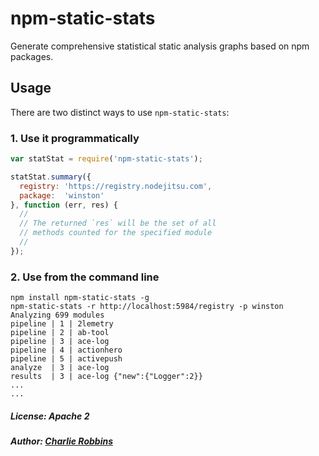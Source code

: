 # npm-static-stats

Generate comprehensive statistical static analysis graphs based on npm packages.

## Usage

There are two distinct ways to use `npm-static-stats`:

### 1. Use it programmatically

``` js
var statStat = require('npm-static-stats');

statStat.summary({
  registry: 'https://registry.nodejitsu.com',
  package:  'winston'
}, function (err, res) {
  //
  // The returned `res` will be the set of all
  // methods counted for the specified module
  //
});
```

### 2. Use from the command line

```
npm install npm-static-stats -g
npm-static-stats -r http://localhost:5984/registry -p winston
Analyzing 699 modules
pipeline | 1 | 2lemetry
pipeline | 2 | ab-tool
pipeline | 3 | ace-log
pipeline | 4 | actionhero
pipeline | 5 | activepush
analyze  | 3 | ace-log
results  | 3 | ace-log {"new":{"Logger":2}}
...
...
```

##### License: Apache 2
##### Author: [Charlie Robbins](https://github.com/indexzero)
